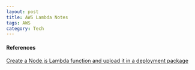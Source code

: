 ```yaml
---
layout: post
title: AWS Lambda Notes
tags: AWS
category: Tech
---
```




#### References

[Create a Node.js Lambda function and upload it in a deployment package](http://dev.splunk.com/view/event-collector/SP-CAAAE6Z)  

